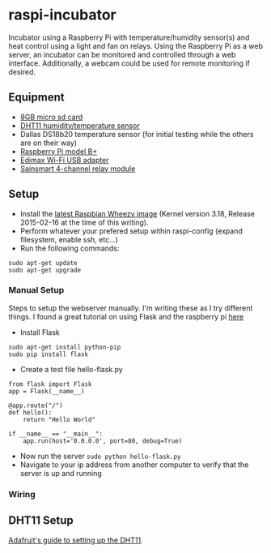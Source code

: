 # raspi-incubator
Incubator using a Raspberry Pi with temperature/humidity sensor(s) and heat control using a light and fan on relays.
Using the Raspberry Pi as a web server, an incubator can be monitored and controlled through a web interface.  Additionally, a webcam could be used for remote monitoring if desired.

## Equipment
- [8GB micro sd card](https://www.amazon.com/gp/product/B00200K1TS/ref=oh_aui_detailpage_o00_s00?ie=UTF8&psc=1)
- [DHT11 humidity/temperature sensor](https://www.amazon.com/gp/product/B007YE0SB6/ref=od_aui_detailpages00?ie=UTF8&psc=1)
- Dallas DS18b20 temperature sensor (for initial testing while the others are on their way)
- [Raspberry Pi model B+](http://www.amazon.com/gp/product/B00LPESRUK/ref=oh_aui_detailpage_o00_s00?ie=UTF8&psc=1)
- [Edimax Wi-Fi USB adapter](https://www.amazon.com/gp/product/B003MTTJOY/ref=oh_aui_detailpage_o00_s00?ie=UTF8&psc=1)
- [Sainsmart 4-channel relay module](https://www.amazon.com/gp/product/B0057OC5O8/ref=oh_aui_detailpage_o00_s00?ie=UTF8&psc=1)

## Setup

- Install the [latest Raspbian Wheezy image](http://www.raspberrypi.org/downloads/) (Kernel version 3.18, Release 2015-02-16 at the time of this writing).
- Perform whatever your prefered setup within raspi-config (expand filesystem, enable ssh, etc...)
- Run the following commands:
```
sudo apt-get update
sudo apt-get upgrade
```
### Manual Setup
Steps to setup the webserver manually.  I'm writing these as I try different things.  I found a great tutorial on using Flask and the raspberry pi [here](http://mattrichardson.com/Raspberry-Pi-Flask/)
- Install Flask
```
sudo apt-get install python-pip
sudo pip install flask
```
- Create a test file hello-flask.py
```
from flask import Flask
app = Flask(__name__)

@app.route("/")
def hello():
    return "Hello World"

if __name__ == "__main__":
    app.run(host='0.0.0.0', port=80, debug=True)
```
- Now run the server
```sudo python hello-flask.py```
- Navigate to your ip address from another computer to verify that the server is up and running

### Wiring

## DHT11 Setup
[Adafruit's guide to setting up the DHT11](https://learn.adafruit.com/dht-humidity-sensing-on-raspberry-pi-with-gdocs-logging/overview).  
